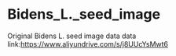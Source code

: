 # Bidens_L._seed_image
Original Bidens L. seed image data
data link:https://www.aliyundrive.com/s/j8UUcYsMwt6
